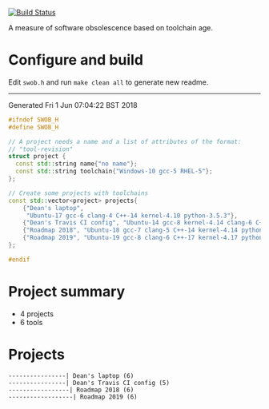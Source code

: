 [![Build
Status](https://travis-ci.org/deanturpin/swob.svg?branch=master)](https://travis-ci.org/deanturpin/swob)

A measure of software obsolescence based on toolchain age.

# Configure and build
Edit ```swob.h``` and run ```make clean all``` to generate new readme.

---

Generated Fri  1 Jun 07:04:22 BST 2018
```cpp
#ifndef SWOB_H
#define SWOB_H

// A project needs a name and a list of attributes of the format:
// "tool-revision"
struct project {
  const std::string name{"no name"};
  const std::string toolchain{"Windows-10 gcc-5 RHEL-5"};
};

// Create some projects with toolchains
const std::vector<project> projects{
    {"Dean's laptop",
     "Ubuntu-17 gcc-6 clang-4 C++-14 kernel-4.10 python-3.5.3"},
    {"Dean's Travis CI config", "Ubuntu-14 gcc-8 kernel-4.14 clang-6 C++-14"},
    {"Roadmap 2018", "Ubuntu-18 gcc-7 clang-5 C++-14 kernel-4.14 python-3.6.5"},
    {"Roadmap 2019", "Ubuntu-19 gcc-8 clang-6 C++-17 kernel-4.17 python-3.6.5"},
};

#endif
```
# Project summary
* 4 projects
* 6 tools

# Projects
```
----------------| Dean's laptop (6) 
----------------| Dean's Travis CI config (5) 
-----------------| Roadmap 2018 (6) 
------------------| Roadmap 2019 (6) 
```

